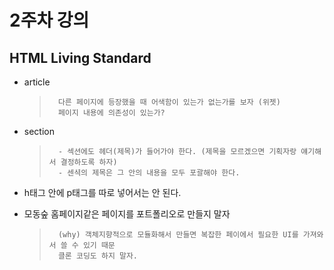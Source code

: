 # 2주차 강의

## HTML Living Standard

- article

  >       다른 페이지에 등장했을 때 어색함이 있는가 없는가를 보자 (위젯)
  >       페이지 내용에 의존성이 있는가?

- section

  >       - 섹션에도 헤더(제목)가 들어가야 한다. (제목을 모르겠으면 기획자랑 얘기해서 결정하도록 하자)
  >       - 센셕의 제목은 그 안의 내용을 모두 포괄해야 한다.

- h태그 안에 p태그를 따로 넣어서는 안 된다. <br/>

- 모동숲 홈페이지같은 페이지를 포트폴리오로 만들지 말자
  >       (why) 객체지향적으로 모듈화해서 만들면 복잡한 페이에서 필요한 UI를 가져와서 쓸 수 있기 때문
  >       클론 코딩도 하지 말자.
